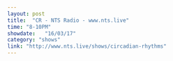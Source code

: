 ```yaml
---
layout: post
title:  "CR - NTS Radio - www.nts.live"
time: "8-10PM"
showdate:   "16/03/17"
category: "shows"
link: "http://www.nts.live/shows/circadian-rhythms"
---
```

